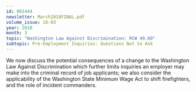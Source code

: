 ```yaml
---
id: 001444
newsletter: March2018FINAL.pdf
volume_issue: 16-03
year: 2018
month: 3
topic: "Washington Law Against Discrimination: RCW 49.60"
subtopic: Pre-Employment Inquiries: Questions Not to Ask
---
```


We now discuss the potential consequences of a change to the Washington Law Against Discrimination which further limits inquiries an employer may make into the criminal record of job applicants; we also consider the applicability of the Washington State Minimum Wage Act to shift firefighters, and the role of incident commanders.